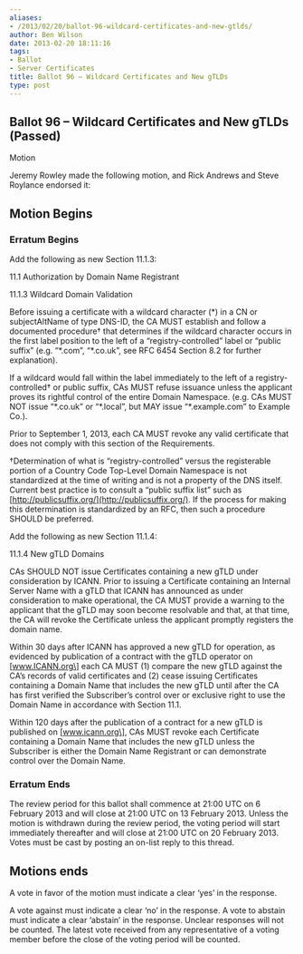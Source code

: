 ```yaml
---
aliases:
- /2013/02/20/ballot-96-wildcard-certificates-and-new-gtlds/
author: Ben Wilson
date: 2013-02-20 18:11:16
tags:
- Ballot
- Server Certificates
title: Ballot 96 – Wildcard Certificates and New gTLDs
type: post
---
```


## Ballot 96 – Wildcard Certificates and New gTLDs (Passed)

Motion

Jeremy Rowley made the following motion, and Rick Andrews and Steve Roylance endorsed it:

## Motion Begins

### Erratum Begins

Add the following as new Section 11.1.3:

11.1 Authorization by Domain Name Registrant

11.1.3 Wildcard Domain Validation

Before issuing a certificate with a wildcard character (\*) in a CN or subjectAltName of type DNS-ID, the CA MUST establish and follow a documented procedure† that determines if the wildcard character occurs in the first label position to the left of a “registry-controlled” label or “public suffix” (e.g. “\*.com”, “\*.co.uk”, see RFC 6454 Section 8.2 for further explanation).

If a wildcard would fall within the label immediately to the left of a registry-controlled† or public suffix, CAs MUST refuse issuance unless the applicant proves its rightful control of the entire Domain Namespace. (e.g. CAs MUST NOT issue “\*.co.uk” or “\*.local”, but MAY issue “\*.example.com” to Example Co.).

Prior to September 1, 2013, each CA MUST revoke any valid certificate that does not comply with this section of the Requirements.

†Determination of what is “registry-controlled” versus the registerable portion of a Country Code Top-Level Domain Namespace is not standardized at the time of writing and is not a property of the DNS itself. Current best practice is to consult a “public suffix list” such as [http://publicsuffix.org/](http://publicsuffix.org/). If the process for making this determination is standardized by an RFC, then such a procedure SHOULD be preferred.

Add the following as new Section 11.1.4:

11.1.4 New gTLD Domains

CAs SHOULD NOT issue Certificates containing a new gTLD under consideration by ICANN. Prior to issuing a Certificate containing an Internal Server Name with a gTLD that ICANN has announced as under consideration to make operational, the CA MUST provide a warning to the applicant that the gTLD may soon become resolvable and that, at that time, the CA will revoke the Certificate unless the applicant promptly registers the domain name.

Within 30 days after ICANN has approved a new gTLD for operation, as evidenced by publication of a contract with the gTLD operator on \[www.ICANN.org\] each CA MUST (1) compare the new gTLD against the CA’s records of valid certificates and (2) cease issuing Certificates containing a Domain Name that includes the new gTLD until after the CA has first verified the Subscriber’s control over or exclusive right to use the Domain Name in accordance with Section 11.1.

Within 120 days after the publication of a contract for a new gTLD is published on \[www.icann.org\], CAs MUST revoke each Certificate containing a Domain Name that includes the new gTLD unless the Subscriber is either the Domain Name Registrant or can demonstrate control over the Domain Name.

### Erratum Ends

The review period for this ballot shall commence at 21:00 UTC on 6 February 2013 and will close at 21:00 UTC on 13 February 2013. Unless the motion is withdrawn during the review period, the voting period will start immediately thereafter and will close at 21:00 UTC on 20 February 2013. Votes must be cast by posting an on-list reply to this thread.

## Motions ends

A vote in favor of the motion must indicate a clear ‘yes’ in the response.

A vote against must indicate a clear ‘no’ in the response. A vote to abstain must indicate a clear ‘abstain’ in the response. Unclear responses will not be counted. The latest vote received from any representative of a voting member before the close of the voting period will be counted.